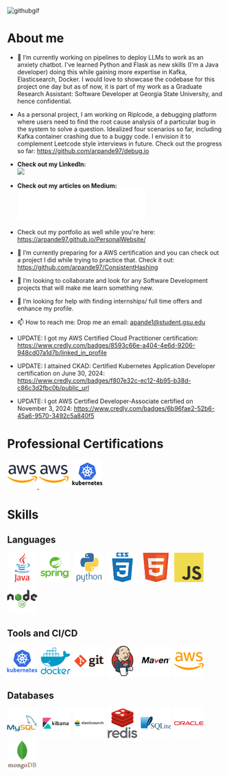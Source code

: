 ![githubgif](https://github.com/arpande97/arpande97/assets/62608663/096d2ca0-10d7-465c-8b21-4f751848a7c2)
# About me


- 🔭 I’m currently working on pipelines to deploy LLMs to work as an anxiety chatbot. I've learned Python and Flask as new skills (I'm a Java developer) doing this while gaining more expertise in Kafka, Elasticsearch, Docker. I would love to showcase the codebase for this project one day but as of now, it is part of my work as a Graduate Research Assistant: Software Developer at Georgia State University, and hence confidential.
- As a personal project, I am working on Riplcode, a debugging platform where users need to find the root cause analysis of a particular bug in the system to solve a question. Idealized four scenarios so far, including Kafka container crashing due to a buggy code. I envision it to complement Leetcode style interviews in future. Check out the progress so far: https://github.com/arpande97/debug.io

- **Check out my LinkedIn:**  
  <a href="https://www.linkedin.com/in/architpande/">
    <img src="https://raw.githubusercontent.com/yushi1007/yushi1007/main/images/linkedin.svg" width="100px"/>
  </a>  

- **Check out my articles on Medium:**  
  <a href="https://architpande888.medium.com/">
    <img src="https://github.com/Medium/medium-logos/blob/master/01_Logo/02_White/PNG/RGB/Medium-Logo-White-RGB%401x.png" width="300px"/>
  </a>
- Check out my portfolio as well while you're here: https://arpande97.github.io/PersonalWebsite/
- 🌱 I’m currently preparing for a AWS certification and you can check out a project I did while trying to practice that. Check it out: https://github.com/arpande97/ConsistentHashing
- 👯 I’m looking to collaborate and look for any Software Development projects that will make me learn something new.
- 🤔 I’m looking for help with finding internships/ full time offers and enhance my profile.
- 📫 How to reach me: Drop me an email: apande1@student.gsu.edu

- UPDATE: I got my AWS Certified Cloud Practitioner certification: https://www.credly.com/badges/8593c66e-a404-4e6d-9206-948cd07a1d7b/linked_in_profile
- UPDATE: I attained CKAD: Certified Kubernetes Application Developer certification on June 30, 2024: https://www.credly.com/badges/f807e32c-ec12-4b95-b38d-c86c3d2fbc0b/public_url
- UPDATE: I got AWS Certified Developer-Associate certified on November 3, 2024: https://www.credly.com/badges/6b96fae2-52b6-45a6-9570-3492c5a840f5







# Professional Certifications
<a href="https://www.credly.com/badges/6b96fae2-52b6-45a6-9570-3492c5a840f5">
  <img src="https://github.com/devicons/devicon/blob/master/icons/amazonwebservices/amazonwebservices-original-wordmark.svg" title="AWS Certified           Developer - Associate" alt="AWS Certified Developer - Associate" width="70" height="70"/>
</a>
<img src="https://github.com/devicons/devicon/blob/master/icons/amazonwebservices/amazonwebservices-original-wordmark.svg" title="AWS Certified Cloud Practitioner" alt="AWS Certified Cloud Practitioner" width="70" height="70"/>&nbsp;
<img src="https://github.com/devicons/devicon/blob/master/icons/kubernetes/kubernetes-original-wordmark.svg" title="Certified Kubernetes Application Developer by The Linux Foundation" alt="Certified Kubernetes Application Developer by The Linux Foundation" width="70" height="70"/>&nbsp;


# Skills

## Languages
<div>
  <img src="https://github.com/devicons/devicon/blob/master/icons/java/java-original-wordmark.svg" title="Java" alt="Java" width="70" height="70"/>&nbsp;
  <img src="https://github.com/devicons/devicon/blob/master/icons/spring/spring-original-wordmark.svg" title="Spring" alt="Spring" width="70" height="70"/>&nbsp;
  <img src="https://github.com/devicons/devicon/blob/master/icons/python/python-original-wordmark.svg" title="Python" alt="Python" width="70" height="70"/>&nbsp;
  <img src="https://github.com/devicons/devicon/blob/master/icons/css3/css3-plain-wordmark.svg"  title="CSS3" alt="CSS" width="70" height="70"/>&nbsp;
  <img src="https://github.com/devicons/devicon/blob/master/icons/html5/html5-original.svg" title="HTML5" alt="HTML" width="70" height="70"/>&nbsp;
  <img src="https://github.com/devicons/devicon/blob/master/icons/javascript/javascript-original.svg" title="JavaScript" alt="JavaScript" width="70" height="70"/>&nbsp;
  <img src="https://github.com/devicons/devicon/blob/master/icons/nodejs/nodejs-original-wordmark.svg" title="NodeJS" alt="NodeJS" width="70" height="70"/>&nbsp;


</div>

## Tools and CI/CD
<div>
  <img src="https://github.com/devicons/devicon/blob/master/icons/kubernetes/kubernetes-plain-wordmark.svg" title="kubernetes" alt="kubernetes" width="70" height="70"/>&nbsp;
  <img src="https://github.com/devicons/devicon/blob/master/icons/docker/docker-plain-wordmark.svg" title="docker" alt="docker" width="70" height="70"/>&nbsp;
  <img src="https://github.com/devicons/devicon/blob/master/icons/git/git-original-wordmark.svg" title="Git" alt="Git" width="70" height="70"/>&nbsp;
  <img src="https://github.com/devicons/devicon/blob/master/icons/jenkins/jenkins-original.svg" title="Jenkins" alt="Jenkins" width="70" height="70"/>&nbsp;
  <img src="https://github.com/devicons/devicon/blob/master/icons/maven/maven-original-wordmark.svg" title="Maven" alt="Maven" width="70" height="70"/>&nbsp;
  <img src="https://github.com/devicons/devicon/blob/master/icons/amazonwebservices/amazonwebservices-plain-wordmark.svg" title="AWS" alt="AWS" width="70" height="70"/>&nbsp;


</div>

## Databases
<div>
  
  <img src="https://github.com/devicons/devicon/blob/master/icons/mysql/mysql-original-wordmark.svg" title="MySQL" alt="MySQL" width="70" height="70"/>&nbsp;
  <img src="https://github.com/devicons/devicon/blob/master/icons/kibana/kibana-original-wordmark.svg" title="Kibana" alt="Kibana" width="70" height="70"/>&nbsp;
  <img src="https://github.com/devicons/devicon/blob/master/icons/elasticsearch/elasticsearch-original-wordmark.svg" title="Elasticsearch" alt="Elasticsearch" width="70" height="70"/>&nbsp;
  <img src="https://github.com/devicons/devicon/blob/master/icons/redis/redis-original-wordmark.svg" title="Redis" alt="Redis" width="70" height="70"/>&nbsp;
  <img src="https://github.com/devicons/devicon/blob/master/icons/sqlite/sqlite-original-wordmark.svg" title="SQLite" alt="SQLite" width="70" height="70"/>&nbsp;
    <img src="https://github.com/devicons/devicon/blob/master/icons/oracle/oracle-original.svg" title="Oracle" alt="Oracle" width="70" height="70"/>&nbsp;
  <img src="https://github.com/devicons/devicon/blob/master/icons/mongodb/mongodb-original-wordmark.svg" title="Mongo" alt="Mongo" width="70" height="70"/>&nbsp;

  
</div>
